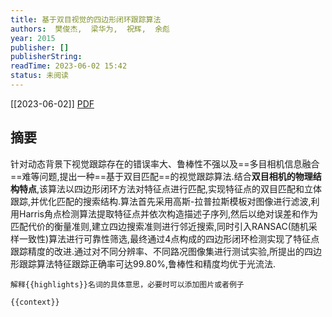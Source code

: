 ```yaml
---
title: 基于双目视觉的四边形闭环跟踪算法
authors:  樊俊杰,  梁华为,  祝辉,  余彪
year: 2015
publisher: []
publisherString: 
readTime: 2023-06-02 15:42
status: 未阅读
---
```

[[2023-06-02]]
[PDF](zotero://select/items/@FanJunJieJiYuShuangMuShiJueDeSiBianXingBiHuanGenZongSuanFa2015)

## 摘要
针对动态背景下视觉跟踪存在的错误率大、鲁棒性不强以及==多目相机信息融合==难等问题,提出一种==基于双目匹配==的视觉跟踪算法.结合**双目相机的物理结构特点**,该算法以四边形闭环方法对特征点进行匹配,实现特征点的双目匹配和立体跟踪,并优化匹配的搜索结构.算法首先采用高斯-拉普拉斯模板对图像进行滤波,利用Harris角点检测算法提取特征点并依次构造描述子序列,然后以绝对误差和作为匹配代价的衡量准则,建立四边搜索准则进行邻近搜索,同时引入RANSAC(随机采样一致性)算法进行可靠性筛选,最终通过4点构成的四边形闭环检测实现了特征点跟踪精度的改进.通过对不同分辨率、不同路况图像集进行测试实验,所提出的四边形跟踪算法特征跟踪正确率可达99.80%,鲁棒性和精度均优于光流法.

```tg
解释{{highlights}}名词的具体意思，必要时可以添加图片或者例子
```
```tg
{{context}}
```
